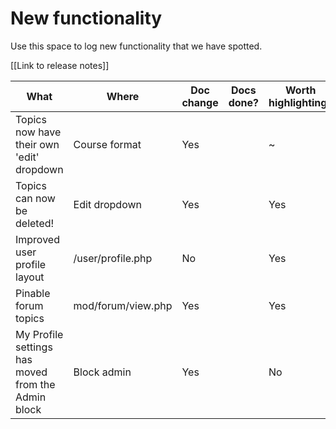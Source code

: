 # New functionality

Use this space to log new functionality that we have spotted.

\[\[Link to release notes\]\]

| What                                               | Where              | Doc change | Docs done? | Worth highlighting? |
|----------------------------------------------------|--------------------|------------|------------|---------------------|
| Topics now have their own 'edit' dropdown          | Course format      | Yes        |            | ~                   |
| Topics can now be deleted!                         | Edit dropdown      | Yes        |            | Yes                 |
| Improved user profile layout                       | /user/profile.php  | No         |            | Yes                 |
| Pinable forum topics                               | mod/forum/view.php | Yes        |            | Yes                 |
| My Profile settings has moved from the Admin block | Block admin        | Yes        |            | No                  |

 

 
